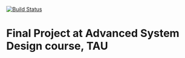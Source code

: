 [![Build Status](https://travis-ci.org/YarivLevy81/Anthon.svg?branch=master)](https://travis-ci.org/github/YarivLevy81/Anthon)

# Final Project at Advanced System Design course, TAU

